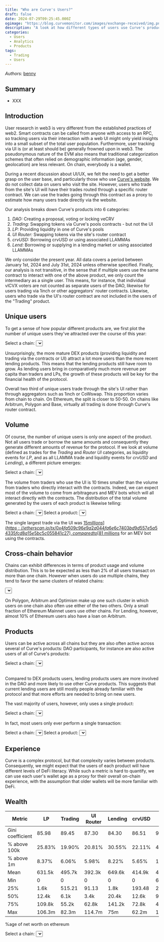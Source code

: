 ```yaml
---
title: "Who are Curve's Users?"
draft: false
date: 2024-07-29T09:25:45.000Z
ogimage: "https://blog.curvemonitor.com/images/exchange-received/img.png"
description: "A look at how different types of users use Curve's products"
categories:
  - Users
  - Analytics
  - Products
tags:
  - Trading
  - Users
---
```


_Authors:_ [benny](https://warpcast.com/bennylada)

<script src="../../js/curve-users/chainlist.js"></script>
<script src="https://cdn.jsdelivr.net/npm/apexcharts"></script>
<script src="https://cdn.jsdelivr.net/npm/chart.js"></script>

## Summary

- XXX

## Introduction


User research in web3 is very different from the established practices of web2.
Smart contracts can be called from anyone with access to an RPC, so tracking users via their interaction with a web UI might only yield insights into a small subset of the total user population.
Furthermore, user tracking via UI is (or at least should be) generally frowned upon in web3.
The pseudonymous nature of the EVM also means that traditional categorization schemes that often relied on demographic information (age, gender, geolocation) are less relevant. 
On chain, everybody is a wallet.

During a recent discussion about UI/UX, we felt the need to get a better grasp on the user base, and particularly those who use [Curve's website](https://curve.fi/).
We do not collect data on users who visit the site. 
However, users who trade from the site's UI will have their trades routed through a specific router contract. 
We can use the trades going through this contract as a proxy to estimate how many users trade directly via the website.

Our analysis breaks down Curve's products into 6 categories:
1. _DAO:_ Creating a proposal, voting or locking veCRV
2. _Trading:_ Swapping tokens via Curve's pools contracts - but not the UI
3. _LP:_ Providing liquidity in one of Curve's pools
4. _UI Router:_ Swapping tokens via the site's router contract
5. _crvUSD:_ Borrowing crvUSD or using associated LLAMMAs
6. _Lend:_ Borrowing or supplying in a lending market or using associated LLAMMAs

We only consider the present year. All data covers a period between January 1st, 2024 and July 31st, 2024 unless otherwise specified.
Finally, our analysis is not transitive, in the sense that if multiple users use the same contract to interact with one of the above product, we only count the intermediary as a single user. 
This means, for instance, that individual vlCVX voters are not counted as separate users of the DAO, likewise for users trading via 1inch or other aggregators' router contracts.
Likewise, users who trade via the UI's router contract are not included in the users of the "Trading" product.

## Unique users

To get a sense of how popular different products are, we first plot the number of unique users they've attracted over the course of this year:

<script src="../../js/curve-users/uniqueusers.js"></script>
<div>
  <span>Select a chain: </span>
  <select id="chainSelectUsers"></select>
</div>

<canvas id="userChart"></canvas>

Unsurprisingly, the more mature DEX products (providing liquidity and trading via the contracts or UI) attract a lot more users than the more recent lending products.
This means that the lending products still have room to grow.
As lending users bring in comparatively much more revenue per capita than traders and LPs, the growth of these products will be key for the financial health of the protocol.

Overall two third of unique users trade through the site's UI rather than through aggregators such as 1inch or CoWswap. 
This proportion varies from chain to chain. 
On Ethereum, the split is closer to 50-50. On chains like Arbitrum, Polygon and Base, virtually all trading is done through Curve's router contract.


## Volume

Of course, the number of unique users is only one aspect of the product.
Not all users trade or borrow the same amounts and consequently they generate different amounts of revenue for the protocol.
If we look at volume (defined as trades for the _Trading_ and _Router UI_ categories, as liquidity events for _LP_, and as all LLAMMA trade and liquidity events for _crvUSD_ and _Lending_), a different picture emerges:

<script src="../../js/curve-users/volume.js"></script>
<div>
  <span>Select a chain: </span>
  <select id="chainSelectUsersVolume"></select>
</div>

<canvas id="userVolumeChart"></canvas>

The volume from traders who use the UI is 10 times smaller than the volume from traders who directly interact with the contracts.
Indeed, we can expect most of the volume to come from arbitrageurs and MEV bots which will all interact directly with the contracts.
The distribution of the total volume generated by the users of each product is likewise telling:

<script src="../../js/curve-users/volhist.js"></script>
<span>Select a chain: </span>
<select id="chainSelectHistogram"></select>
<span>Select a product: </span>
<select id="productSelectHistogram"></select>
<canvas id="histogramChart"></canvas>

The single largest trade via the UI was [$15 millions](https://etherscan.io/tx/0x4fa509c96e9a2a044fa6e6c7403bd9d557e5a54335fcd8a15e5bc5c055841c27), compared to [$81 millions](https://etherscan.io/tx/0x4dab46397f77317ecce7597eda11da90138677653af2c5e11d75e8b9d0674a93) for an MEV bot using the contracts.


## Cross-chain behavior

Chains can exhibit differences in terms of product usage and volume distribution.
This is to be expected as less than 2% of all users transact on more than one chain.
However when users do use multiple chains, they tend to favor the same clusters of related chains:

<script src="../../js/curve-users/producthmp.js"></script>
<select id="productSelectHeatmap"></select>
<div id="productHeatmapChart"></div>

On Polygon, Arbitrum and Optimism make up one such cluster in which users on one chain also often use either of the two others.
Only a small fraction of Ethereum Mainnet users use other chains. 
For Lending, however, almost 10% of Ethereum users also have a loan on Arbitrum.


## Products

Users can be active across all chains but they are also often active across several of Curve's products:
DAO participants, for instance are also active users of all of Curve's products:

<script src="../../js/curve-users/heatmap.js"></script>
<div>
  <span>Select a chain: </span><select id="chainSelectHeatmap"></select>
</div>
<br>
<div id="heatmapChart"></div>

Compared to DEX products users, lending products users are more involved in the DAO and more likely to use other Curve products.
This suggests that current lending users are still mostly people already familiar with the protocol and that more efforts are needed to bring on new users.

The vast majority of users, however, only uses a single product:

<script src="../../js/curve-users/productuse.js"></script>
<div>
<span>Select a chain: </span> <select id="chainSelectUsersCount"></select>
</div>
<canvas id="userCountChart"></canvas>

In fact, most users only ever perform a single transaction:

<script src="../../js/curve-users/txhist.js"></script>
<div>
    <span>Select a chain: </span><select id="chainSelectTransactionHistogram"></select>
    <span>Select a product: </span><select id="productSelectTransactionHistogram"></select>
</div>
<canvas id="transactionHistogramChart"></canvas>

## Experience

Curve is a complex protocol, but that complexity varies between products.
Consequently, we might expect that the users of each product will have different levels of DeFi literacy. 
While such a metric is hard to quantify, we can use each user's wallet age as a proxy for their overall on-chain experience, with the assumption that older wallets will be more familiar with DeFi.

<script src="https://unpkg.com/@sgratzl/chartjs-chart-boxplot@3"></script>
<script src="../../js/curve-users/violin.js"></script>
<canvas id="violinChart"></canvas>


## Wealth

<script src="../../js/curve-users/wealthviolin.js"></script>
<canvas id="wealthViolinChart"></canvas>


| Metric | LP | Trading | UI Router | Lending | crvUSD | DAO |
|--------|----|---------|-----------|---------|---------|----|
| Gini coefficient | 85.98 | 89.45 | 87.30 | 84.30 | 86.51 | 91.67 |
| % above 100k | 25.83% | 19.90% | 20.81% | 30.55% | 22.11% | 49.16% |
| % above 1m | 8.37% | 6.06% | 5.98% | 8.22% | 5.65% | 17.27% |
| Mean | 631.5k | 495.7k | 392.3k | 649.6k | 414.9k | 4.1m |
| Min | 0 | 0 | 0 | 0 | 0 | 62.42 |
| 25% | 1.6k | 515.21 | 91.13 | 1.8k | 193.48 | 22.4k |
| 50% | 12.4k | 6.1k | 3.4k | 20.4k | 12.6k | 98.1k |
| 75% | 109.8k | 55.2k | 62.8k | 141.2k | 72.8k | 482.8k |
| Max | 106.3m | 82.3m | 114.7m | 75m | 62.2m | 1.1b |

%age of net worth on ethereum

<script src="../../js/curve-users/ethworthviolin.js"></script>
<div>
    <span>Select a chain: </span><select id="ethWorthChainSelector"></select>
</div>
<canvas id="ethWorthViolinChart"></canvas>
